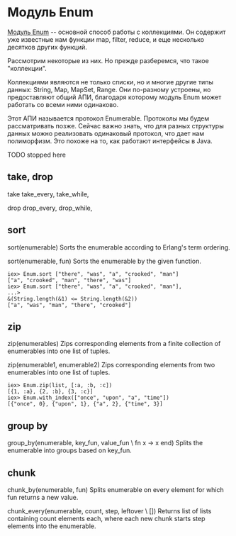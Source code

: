 # Модуль Enum

[Модуль Enum](https://hexdocs.pm/elixir/Enum.html) -- основной способ работы с коллекциями. Он содержит уже известные нам функции map, filter, reduce, и еще несколько десятков других функций.

Рассмотрим некоторые из них. Но прежде разберемся, что такое "коллекции".

Коллекциями являются не только списки, но и многие другие типы данных: String, Map, MapSet, Range. Они по-разному устроены, но предоставляют общий АПИ, благодаря которому модуль Enum может работать со всеми ними одинаково.

Этот АПИ называется протокол Enumerable. Протоколы мы будем рассматривать позже. Сейчас важно знать, что для разных структуры данных можно реализовать одинаковый протокол, что дает нам полиморфизм. Это похоже на то, как работают интерфейсы в Java.

TODO stopped here

## take, drop

take
take_every, 
take_while,

drop
drop_every, 
drop_while,


## sort
sort(enumerable)
Sorts the enumerable according to Erlang's term ordering.

sort(enumerable, fun)
Sorts the enumerable by the given function.

```
iex> Enum.sort ["there", "was", "a", "crooked", "man"]
["a", "crooked", "man", "there", "was"]
iex> Enum.sort ["there", "was", "a", "crooked", "man"],
...>
&(String.length(&1) <= String.length(&2))
["a", "was", "man", "there", "crooked"]
```


## zip
zip(enumerables)
Zips corresponding elements from a finite collection of enumerables into one list of tuples.

zip(enumerable1, enumerable2)
Zips corresponding elements from two enumerables into one list of tuples.

```
iex> Enum.zip(list, [:a, :b, :c])
[{1, :a}, {2, :b}, {3, :c}]
iex> Enum.with_index(["once", "upon", "a", "time"])
[{"once", 0}, {"upon", 1}, {"a", 2}, {"time", 3}]
```

## group by
group_by(enumerable, key_fun, value_fun \\ fn x -> x end)
Splits the enumerable into groups based on key_fun.


## chunk
chunk_by(enumerable, fun)
Splits enumerable on every element for which fun returns a new value.

chunk_every(enumerable, count, step, leftover \\ [])
Returns list of lists containing count elements each, where each new chunk starts step elements into the enumerable.
